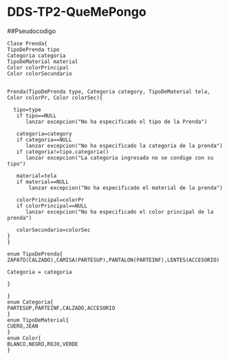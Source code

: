 # DDS-TP2-QueMePongo

##Pseudocodigo

    Clase Prenda{
    TipoDePrenda tipo
    Categoria categoria
    TipoDeMaterial material 
    Color colorPrincipal
    Color colorSecundario
    

    Prenda(TipoDePrenda type, Categoria category, TipoDeMaterial tela, Color colorPr, Color colorSec){

      tipo=type
       if tipo==NULL
          lanzar excepcion("No ha especificado el tipo de la Prenda")

       categoria=category
       if categoria==NULL
          lanzar excepcion("No ha especificado la categoria de la prenda")
       if categoria!=tipo.categoria()
          lanzar excepcion("La categoria ingresada no se condige con su tipo") 

       material=tela
       if material==NULL
           lanzar excepcion("No ha especificado el material de la prenda")

       colorPrincipal=colorPr
       if colorPrincipal==NULL
          lanzar excepcion("No ha especificado el color principal de la prenda")

       colorSecundario=colorSec
    }
    }

    enum TipoDePrenda{
    ZAPATO(CALZADO),CAMISA(PARTESUP),PANTALON(PARTEINF),LENTES(ACCESORIO)

    Categoria = categoria

	}

    }
    enum Categoria{
    PARTESUP,PARTEINF,CALZADO,ACCESORIO
    }
    enum TipoDeMaterial{
    CUERO,JEAN
    }
    enum Color{
    BLANCO,NEGRO,ROJO,VERDE
    }
